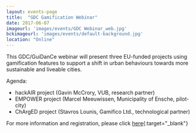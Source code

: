 ```yaml
---
layout: events-page
title:  "GDC Gamification Webinar"
date: 2017-06-07
imageurl: 'images/events/GDC Webinar_web.jpg'
bckimageurl: 'images/events/default-background.jpg'
location: "Online"
---
```

This GDC/GuiDanCe webinar will present three EU-funded projects using gamification features to support a shift in urban behaviours towards more sustainable and liveable cities. 

Agenda:

- hackAIR project (Gavin McCrory, VUB, research partner)
- EMPOWER project (Marcel Meeuwissen, Municipality of Ensche, pilot-city)
- ChArgED project (Stavros Lounis, Gamifico Ltd., technological partner)

For more information and registration, please click [here](https://www.eventbrite.com/e/gdc-webinar-gamification-a-driver-for-behaviour-change-in-sustainable-cities-tickets-34828531074){:target="_blank"}
